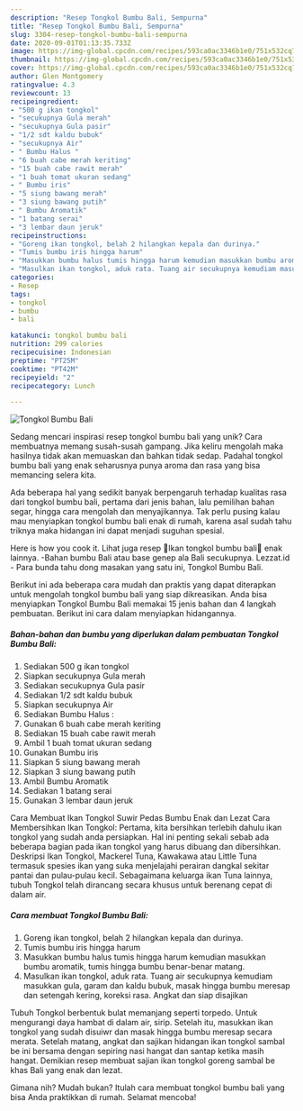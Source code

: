 ```yaml
---
description: "Resep Tongkol Bumbu Bali, Sempurna"
title: "Resep Tongkol Bumbu Bali, Sempurna"
slug: 3304-resep-tongkol-bumbu-bali-sempurna
date: 2020-09-01T01:13:35.733Z
image: https://img-global.cpcdn.com/recipes/593ca0ac3346b1e0/751x532cq70/tongkol-bumbu-bali-foto-resep-utama.jpg
thumbnail: https://img-global.cpcdn.com/recipes/593ca0ac3346b1e0/751x532cq70/tongkol-bumbu-bali-foto-resep-utama.jpg
cover: https://img-global.cpcdn.com/recipes/593ca0ac3346b1e0/751x532cq70/tongkol-bumbu-bali-foto-resep-utama.jpg
author: Glen Montgomery
ratingvalue: 4.3
reviewcount: 13
recipeingredient:
- "500 g ikan tongkol"
- "secukupnya Gula merah"
- "secukupnya Gula pasir"
- "1/2 sdt kaldu bubuk"
- "secukupnya Air"
- " Bumbu Halus "
- "6 buah cabe merah keriting"
- "15 buah cabe rawit merah"
- "1 buah tomat ukuran sedang"
- " Bumbu iris"
- "5 siung bawang merah"
- "3 siung bawang putih"
- " Bumbu Aromatik"
- "1 batang serai"
- "3 lembar daun jeruk"
recipeinstructions:
- "Goreng ikan tongkol, belah 2 hilangkan kepala dan durinya."
- "Tumis bumbu iris hingga harum"
- "Masukkan bumbu halus tumis hingga harum kemudian masukkan bumbu aromatik, tumis hingga bumbu benar-benar matang."
- "Masulkan ikan tongkol, aduk rata. Tuang air secukupnya kemudiam masukkan gula, garam dan kaldu bubuk, masak hingga bumbu meresap dan setengah kering, koreksi rasa. Angkat dan siap disajikan"
categories:
- Resep
tags:
- tongkol
- bumbu
- bali

katakunci: tongkol bumbu bali 
nutrition: 299 calories
recipecuisine: Indonesian
preptime: "PT25M"
cooktime: "PT42M"
recipeyield: "2"
recipecategory: Lunch

---
```



![Tongkol Bumbu Bali](https://img-global.cpcdn.com/recipes/593ca0ac3346b1e0/751x532cq70/tongkol-bumbu-bali-foto-resep-utama.jpg)

Sedang mencari inspirasi resep tongkol bumbu bali yang unik? Cara membuatnya memang susah-susah gampang. Jika keliru mengolah maka hasilnya tidak akan memuaskan dan bahkan tidak sedap. Padahal tongkol bumbu bali yang enak seharusnya punya aroma dan rasa yang bisa memancing selera kita.

Ada beberapa hal yang sedikit banyak berpengaruh terhadap kualitas rasa dari tongkol bumbu bali, pertama dari jenis bahan, lalu pemilihan bahan segar, hingga cara mengolah dan menyajikannya. Tak perlu pusing kalau mau menyiapkan tongkol bumbu bali enak di rumah, karena asal sudah tahu triknya maka hidangan ini dapat menjadi suguhan spesial.

Here is how you cook it. Lihat juga resep 🌸Ikan tongkol bumbu bali🌸 enak lainnya. -Bahan bumbu Bali atau base genep ala Bali secukupnya. Lezzat.id - Para bunda tahu dong masakan yang satu ini, Tongkol Bumbu Bali.


Berikut ini ada beberapa cara mudah dan praktis yang dapat diterapkan untuk mengolah tongkol bumbu bali yang siap dikreasikan. Anda bisa menyiapkan Tongkol Bumbu Bali memakai 15 jenis bahan dan 4 langkah pembuatan. Berikut ini cara dalam menyiapkan hidangannya.

<!--inarticleads1-->

##### Bahan-bahan dan bumbu yang diperlukan dalam pembuatan Tongkol Bumbu Bali:

1. Sediakan 500 g ikan tongkol
1. Siapkan secukupnya Gula merah
1. Sediakan secukupnya Gula pasir
1. Sediakan 1/2 sdt kaldu bubuk
1. Siapkan secukupnya Air
1. Sediakan  Bumbu Halus :
1. Gunakan 6 buah cabe merah keriting
1. Sediakan 15 buah cabe rawit merah
1. Ambil 1 buah tomat ukuran sedang
1. Gunakan  Bumbu iris
1. Siapkan 5 siung bawang merah
1. Siapkan 3 siung bawang putih
1. Ambil  Bumbu Aromatik
1. Sediakan 1 batang serai
1. Gunakan 3 lembar daun jeruk


Cara Membuat Ikan Tongkol Suwir Pedas Bumbu Enak dan Lezat Cara Membersihkan Ikan Tongkol: Pertama, kita bersihkan terlebih dahulu ikan tongkol yang sudah anda persiapkan. Hal ini penting sekali sebab ada beberapa bagian pada ikan tongkol yang harus dibuang dan dibersihkan. Deskripsi Ikan Tongkol, Mackerel Tuna, Kawakawa atau Little Tuna termasuk spesies ikan yang suka menjelajahi perairan dangkal sekitar pantai dan pulau-pulau kecil. Sebagaimana keluarga ikan Tuna lainnya, tubuh Tongkol telah dirancang secara khusus untuk berenang cepat di dalam air. 

<!--inarticleads2-->

##### Cara membuat Tongkol Bumbu Bali:

1. Goreng ikan tongkol, belah 2 hilangkan kepala dan durinya.
1. Tumis bumbu iris hingga harum
1. Masukkan bumbu halus tumis hingga harum kemudian masukkan bumbu aromatik, tumis hingga bumbu benar-benar matang.
1. Masulkan ikan tongkol, aduk rata. Tuang air secukupnya kemudiam masukkan gula, garam dan kaldu bubuk, masak hingga bumbu meresap dan setengah kering, koreksi rasa. Angkat dan siap disajikan


Tubuh Tongkol berbentuk bulat memanjang seperti torpedo. Untuk mengurangi daya hambat di dalam air, sirip. Setelah itu, masukkan ikan tongkol yang sudah disuiwr dan masak hingga bumbu meresap secara merata. Setelah matang, angkat dan sajikan hidangan ikan tongkol sambal be ini bersama dengan sepiring nasi hangat dan santap ketika masih hangat. Demikian resep membuat sajian ikan tongkol goreng sambal be khas Bali yang enak dan lezat. 

Gimana nih? Mudah bukan? Itulah cara membuat tongkol bumbu bali yang bisa Anda praktikkan di rumah. Selamat mencoba!

